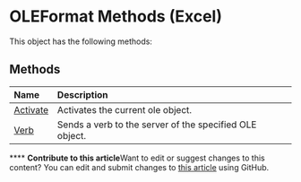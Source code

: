 
# OLEFormat Methods (Excel)
This object has the following methods:

## Methods



|**Name**|**Description**|
|:-----|:-----|
| [Activate](e6d9974e-5287-bf4c-24b8-9bb5696e53af.md)|Activates the current ole object.|
| [Verb](bf5736e8-1909-ed0a-aaab-297ccde9ffef.md)|Sends a verb to the server of the specified OLE object.|

****   **Contribute to this article**Want to edit or suggest changes to this content? You can edit and submit changes to  [this article](https://github.com/jhershey00/VBA_Excel_Test/OpenXMLCon/articles/85091bac-f875-4060-88b8-2e160382a71e.md) using GitHub.

